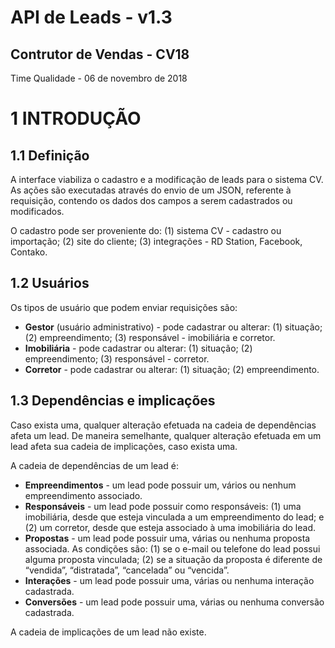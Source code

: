 # API de Leads - v1.3
## Contrutor de Vendas - CV18
Time Qualidade - 06 de novembro de 2018

# 1 INTRODUÇÃO
## 1.1 Definição
A interface viabiliza o cadastro e a modificação de leads para o sistema CV. As ações são executadas através do envio de um JSON, referente à requisição, contendo os dados dos campos a serem cadastrados ou modificados.

O cadastro pode ser proveniente do: (1) sistema CV - cadastro ou importação; (2) site do cliente; (3) integrações - RD Station, Facebook, Contako.

## 1.2 Usuários
Os tipos de usuário que podem enviar requisições são:
  - **Gestor** (usuário administrativo) - pode cadastrar ou alterar: (1) situação; (2) empreendimento; (3) responsável - imobiliária e corretor.
  - **Imobiliária** - pode cadastrar ou alterar: (1) situação; (2) empreendimento; (3) responsável - corretor.
  - **Corretor** - pode cadastrar ou alterar: (1) situação; (2) empreendimento.

## 1.3 Dependências e implicações
Caso exista uma, qualquer alteração efetuada na cadeia de dependências afeta um lead. De maneira semelhante, qualquer alteração efetuada em um lead afeta sua cadeia de implicações, caso exista uma.

A cadeia de dependências de um lead é: 
  - **Empreendimentos** - um lead pode possuir um, vários ou nenhum empreendimento associado.
  - **Responsáveis** - um lead pode possuir como responsáveis: (1) uma imobiliária, desde que esteja vinculada a um empreendimento do lead; e (2) um corretor, desde que esteja associado à uma imobiliária do lead.
  - **Propostas** - um lead pode possuir uma, várias ou nenhuma proposta associada. As condições são: (1) se o e-mail ou telefone do lead possui alguma proposta vinculada; (2) se a situação da proposta é diferente de “vendida”, “distratada”, “cancelada” ou “vencida”.
  - **Interações** - um lead pode possuir uma, várias ou nenhuma interação cadastrada.
  - **Conversões** - um lead pode possuir uma, várias ou nenhuma conversão cadastrada.

A cadeia de implicações de um lead não existe.